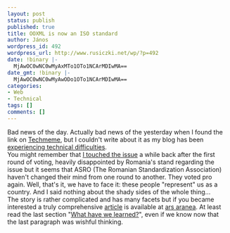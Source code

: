 ```yaml
---
layout: post
status: publish
published: true
title: OOXML is now an ISO standard
author: János
wordpress_id: 492
wordpress_url: http://www.rusiczki.net/wp/?p=492
date: !binary |-
  MjAwOC0wNC0wMyAxMTo1OTo1NCArMDIwMA==
date_gmt: !binary |-
  MjAwOC0wNC0wMyAwODo1OTo1NCArMDIwMA==
categories:
- Web
- Technical
tags: []
comments: []
---
```

<p>Bad news of the day. Actually bad news of the yesterday when I found the link on <a href="http://www.techmeme.com/">Techmeme</a>, but I couldn't write about it as my blog has been <a href="http://www.rusiczki.net/blog/archives/2008/04/03/hello_world_41">experiencing technical difficulties</a>.<br />
You might remember that <a href="http://www.rusiczki.net/blog/archives/2007/09/10/romania_does_it_again">I touched the issue</a> a while back after the first round of voting, heavily disappointed by Romania's stand regarding the issue but it seems that ASRO (The Romanian Standardization Association) haven't changed their mind from one round to another. They voted pro again. Well, that's it, we have to face it: these people "represent" us as a country. And I said nothing about the shady sides of the whole thing...<br />
The story is rather complicated and has many facets but if you became interested a truly comprehensive <a href="http://aranea.zuavra.net/index.php/97/">article</a> is available at <a href="http://aranea.zuavra.net/">ars aranea</a>. At least read the last section "<a href="http://aranea.zuavra.net/index.php/97/#ig-16">What have we learned?</a>", even if we know now that the last paragraph was wishful thinking.</p>
